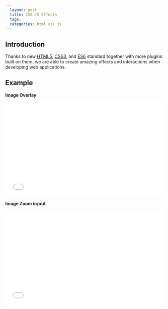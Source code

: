 ```yaml
---
  layout: post
  title: CSS JS Effects
  tags:
  categories: html css js
---
```

## Introduction

Thanks to new [HTML5](https://developer.mozilla.org/en-US/docs/Web/Guide/HTML/HTML5), [CSS3](https://developer.mozilla.org/en/docs/Web/CSS/CSS3), and [ES6](https://developer.mozilla.org/en/docs/Web/JavaScript/New_in_JavaScript/ECMAScript_6_support_in_Mozilla) standard together with more plugins built on them,<!--excerpt--> we are able to create amazing effects and interactions when developing web applications.

## Example

**Image Overlay**

<iframe width="100%" height="300" src="//jsfiddle.net/hendryzhou889/4kp6ra2q/embedded/html,css,result/dark/" allowfullscreen="allowfullscreen" frameborder="0"></iframe>

**Image Zoom in/out**

<iframe width="100%" height="300" src="//jsfiddle.net/hendryzhou889/spdveztn/embedded/html,css,result/dark/" allowfullscreen="allowfullscreen" frameborder="0"></iframe>
